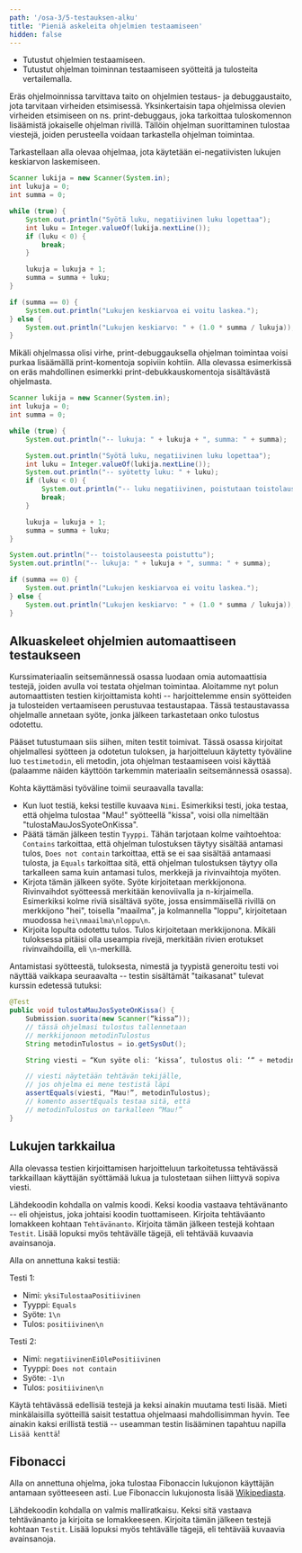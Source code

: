 ```yaml
---
path: '/osa-3/5-testauksen-alku'
title: 'Pieniä askeleita ohjelmien testaamiseen'
hidden: false
---
```



<text-box variant='learningObjectives' name='Oppimistavoitteet'>

- Tutustut ohjelmien testaamiseen.
- Tutustut ohjelman toiminnan testaamiseen syötteitä ja tulosteita vertailemalla.

</text-box>

Eräs ohjelmoinnissa tarvittava taito on ohjelmien testaus- ja debuggaustaito, jota tarvitaan virheiden etsimisessä. Yksinkertaisin tapa ohjelmissa olevien virheiden etsimiseen on ns. print-debuggaus, joka tarkoittaa tuloskomennon lisäämistä jokaiselle ohjelman rivillä. Tällöin ohjelman suorittaminen tulostaa viestejä, joiden perusteella voidaan tarkastella ohjelman toimintaa.

Tarkastellaan alla olevaa ohjelmaa, jota käytetään ei-negatiivisten lukujen keskiarvon laskemiseen.

```java
Scanner lukija = new Scanner(System.in);
int lukuja = 0;
int summa = 0;

while (true) {
    System.out.println("Syötä luku, negatiivinen luku lopettaa");
    int luku = Integer.valueOf(lukija.nextLine());
    if (luku < 0) {
        break;
    }

    lukuja = lukuja + 1;
    summa = summa + luku;
}

if (summa == 0) {
    System.out.println("Lukujen keskiarvoa ei voitu laskea.");
} else {
    System.out.println("Lukujen keskiarvo: " + (1.0 * summa / lukuja));
}
```

Mikäli ohjelmassa olisi virhe, print-debuggauksella ohjelman toimintaa voisi purkaa lisäämällä print-komentoja sopiviin kohtiin. Alla olevassa esimerkissä on eräs mahdollinen esimerkki print-debukkauskomentoja sisältävästä ohjelmasta.


```java
Scanner lukija = new Scanner(System.in);
int lukuja = 0;
int summa = 0;

while (true) {
    System.out.println("-- lukuja: " + lukuja + ", summa: " + summa);

    System.out.println("Syötä luku, negatiivinen luku lopettaa");
    int luku = Integer.valueOf(lukija.nextLine());
    System.out.println("-- syötetty luku: " + luku);
    if (luku < 0) {
        System.out.println("-- luku negatiivinen, poistutaan toistolauseesta");
        break;
    }

    lukuja = lukuja + 1;
    summa = summa + luku;
}

System.out.println("-- toistolauseesta poistuttu");
System.out.println("-- lukuja: " + lukuja + ", summa: " + summa);

if (summa == 0) {
    System.out.println("Lukujen keskiarvoa ei voitu laskea.");
} else {
    System.out.println("Lukujen keskiarvo: " + (1.0 * summa / lukuja));
}
```


<quiz id="5c3740e43972a914740fe479"></quiz>


## Alkuaskeleet ohjelmien automaattiseen testaukseen

Kurssimateriaalin seitsemännessä osassa luodaan omia automaattisia testejä, joiden avulla voi testata ohjelman toimintaa. Aloitamme nyt polun automaattisten testien kirjoittamista kohti -- harjoittelemme ensin syötteiden ja tulosteiden vertaamiseen perustuvaa testaustapaa. Tässä testaustavassa ohjelmalle annetaan syöte, jonka jälkeen tarkastetaan onko tulostus odotettu.


Pääset tutustumaan siis siihen, miten testit toimivat. Tässä osassa kirjoitat ohjelmallesi syötteen ja odotetun tuloksen, ja harjoitteluun käytetty työväline luo `testimetodin`, eli metodin, jota ohjelman testaamiseen voisi käyttää (palaamme näiden käyttöön tarkemmin materiaalin seitsemännessä osassa).


Kohta käyttämäsi työväline toimii seuraavalla tavalla:


- Kun luot testiä, keksi testille kuvaava `Nimi`. Esimerkiksi testi, joka testaa, että ohjelma tulostaa "Mau!" syötteellä "kissa", voisi olla nimeltään "tulostaMauJosSyoteOnKissa".
- Päätä tämän jälkeen testin `Tyyppi`. Tähän tarjotaan kolme vaihtoehtoa: `Contains` tarkoittaa, että ohjelman tulostuksen täytyy sisältää antamasi tulos, `Does not contain` tarkoittaa, että se ei saa sisältää antamaasi tulosta, ja `Equals` tarkoittaa sitä, että ohjelman tulostuksen täytyy olla tarkalleen sama kuin antamasi tulos, merkkejä ja rivinvaihtoja myöten.
- Kirjota tämän jälkeen syöte. Syöte kirjoitetaan merkkijonona. Rivinvaihdot syötteessä merkitään kenoviivalla ja n-kirjaimella. Esimerkiksi kolme riviä sisältävä syöte, jossa ensimmäisellä rivillä on merkkijono "hei", toisella "maailma", ja kolmannella "loppu", kirjoitetaan muodossa `hei\nmaailma\nloppu\n`.
- Kirjoita lopulta odotettu tulos. Tulos kirjoitetaan merkkijonona. Mikäli tuloksessa pitäisi olla useampia rivejä, merkitään rivien erotukset rivinvaihdoilla, eli `\n`-merkillä.


Antamistasi syötteestä, tuloksesta, nimestä ja tyypistä generoitu testi voi näyttää vaikkapa seuraavalta -- testin sisältämät "taikasanat" tulevat kurssin edetessä tutuksi:


```java
@Test
public void tulostaMauJosSyoteOnKissa() {
    Submission.suorita(new Scanner(“kissa”));
    // tässä ohjelmasi tulostus tallennetaan
    // merkkijonoon metodinTulostus
    String metodinTulostus = io.getSysOut();

    String viesti = “Kun syöte oli: ‘kissa’, tulostus oli: ‘“ + metodinTulostus + “‘, mutta se ei ollut: ‘Mau!’.”;

    // viesti näytetään tehtävän tekijälle,
    // jos ohjelma ei mene testistä läpi
    assertEquals(viesti, “Mau!”, metodinTulostus);
    // komento assertEquals testaa sitä, että
    // metodinTulostus on tarkalleen “Mau!”
}
```


## Lukujen tarkkailua

Alla olevassa testien kirjoittamisen harjoitteluun tarkoitetussa tehtävässä tarkkaillaan käyttäjän syöttämää lukua ja tulostetaan siihen liittyvä sopiva viesti.

Lähdekoodin kohdalla on valmis koodi. Keksi koodia vastaava tehtävänanto -- eli ohjeistus, joka johtaisi koodin tuottamiseen. Kirjoita tehtäväanto lomakkeen kohtaan `Tehtävänanto`. Kirjoita tämän jälkeen testejä kohtaan `Testit`. Lisää lopuksi myös tehtävälle tägejä, eli tehtävää kuvaavia avainsanoja.


Alla on annettuna kaksi testiä:

Testi 1:

- Nimi: `yksiTulostaaPositiivinen`
- Tyyppi: `Equals`
- Syöte: `1\n`
- Tulos: `positiivinen\n`

Testi 2:

- Nimi: `negatiivinenEiOlePositiivinen`
- Tyyppi: `Does not contain`
- Syöte: `-1\n`
- Tulos: `positiivinen\n`

Käytä tehtävässä edellisiä testejä ja keksi ainakin muutama testi lisää. Mieti minkälaisilla syötteillä saisit testattua ohjelmaasi mahdollisimman hyvin. Tee ainakin kaksi erillistä testiä -- useamman testin lisääminen tapahtuu napilla `Lisää kenttä`!

<crowdsorcerer id='21'></crowdsorcerer>


## Fibonacci

Alla on annettuna ohjelma, joka tulostaa Fibonaccin lukujonon käyttäjän antamaan syötteeseen asti. Lue Fibonaccin lukujonosta lisää <a href="https://fi.wikipedia.org/wiki/Fibonaccin_lukujono">Wikipediasta</a>.

Lähdekoodin kohdalla on valmis malliratkaisu. Keksi sitä vastaava tehtävänanto ja kirjoita se lomakkeeseen. Kirjoita tämän jälkeen testejä kohtaan `Testit`. Lisää lopuksi myös tehtävälle tägejä, eli tehtävää kuvaavia avainsanoja.


<crowdsorcerer id='22'></crowdsorcerer>

